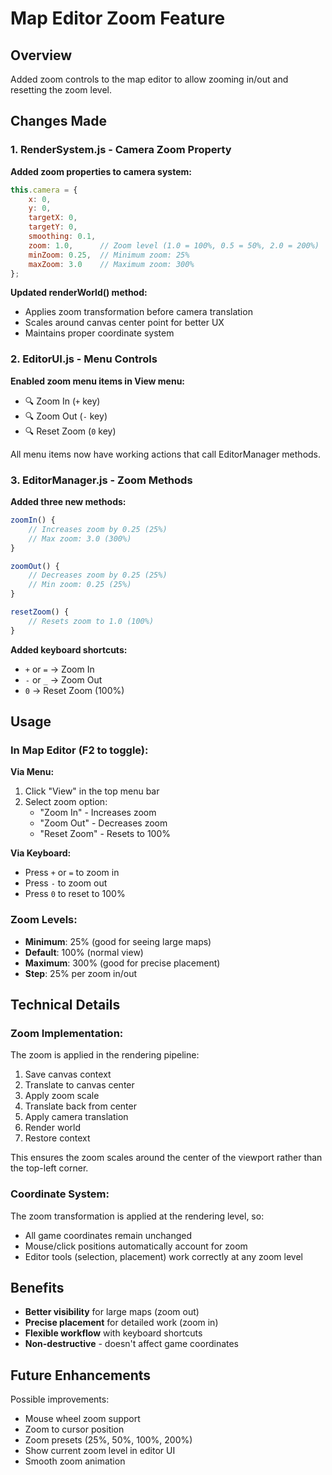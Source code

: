 # Map Editor Zoom Feature

## Overview
Added zoom controls to the map editor to allow zooming in/out and resetting the zoom level.

## Changes Made

### 1. RenderSystem.js - Camera Zoom Property
**Added zoom properties to camera system:**
```javascript
this.camera = {
    x: 0,
    y: 0,
    targetX: 0,
    targetY: 0,
    smoothing: 0.1,
    zoom: 1.0,      // Zoom level (1.0 = 100%, 0.5 = 50%, 2.0 = 200%)
    minZoom: 0.25,  // Minimum zoom: 25%
    maxZoom: 3.0    // Maximum zoom: 300%
};
```

**Updated renderWorld() method:**
- Applies zoom transformation before camera translation
- Scales around canvas center point for better UX
- Maintains proper coordinate system

### 2. EditorUI.js - Menu Controls
**Enabled zoom menu items in View menu:**
- 🔍 Zoom In (`+` key)
- 🔍 Zoom Out (`-` key)
- 🔍 Reset Zoom (`0` key)

All menu items now have working actions that call EditorManager methods.

### 3. EditorManager.js - Zoom Methods
**Added three new methods:**

```javascript
zoomIn() {
    // Increases zoom by 0.25 (25%)
    // Max zoom: 3.0 (300%)
}

zoomOut() {
    // Decreases zoom by 0.25 (25%)
    // Min zoom: 0.25 (25%)
}

resetZoom() {
    // Resets zoom to 1.0 (100%)
}
```

**Added keyboard shortcuts:**
- `+` or `=` → Zoom In
- `-` or `_` → Zoom Out
- `0` → Reset Zoom (100%)

## Usage

### In Map Editor (F2 to toggle):

**Via Menu:**
1. Click "View" in the top menu bar
2. Select zoom option:
   - "Zoom In" - Increases zoom
   - "Zoom Out" - Decreases zoom
   - "Reset Zoom" - Resets to 100%

**Via Keyboard:**
- Press `+` or `=` to zoom in
- Press `-` to zoom out
- Press `0` to reset to 100%

### Zoom Levels:
- **Minimum**: 25% (good for seeing large maps)
- **Default**: 100% (normal view)
- **Maximum**: 300% (good for precise placement)
- **Step**: 25% per zoom in/out

## Technical Details

### Zoom Implementation:
The zoom is applied in the rendering pipeline:
1. Save canvas context
2. Translate to canvas center
3. Apply zoom scale
4. Translate back from center
5. Apply camera translation
6. Render world
7. Restore context

This ensures the zoom scales around the center of the viewport rather than the top-left corner.

### Coordinate System:
The zoom transformation is applied at the rendering level, so:
- All game coordinates remain unchanged
- Mouse/click positions automatically account for zoom
- Editor tools (selection, placement) work correctly at any zoom level

## Benefits
- **Better visibility** for large maps (zoom out)
- **Precise placement** for detailed work (zoom in)
- **Flexible workflow** with keyboard shortcuts
- **Non-destructive** - doesn't affect game coordinates

## Future Enhancements
Possible improvements:
- Mouse wheel zoom support
- Zoom to cursor position
- Zoom presets (25%, 50%, 100%, 200%)
- Show current zoom level in editor UI
- Smooth zoom animation
